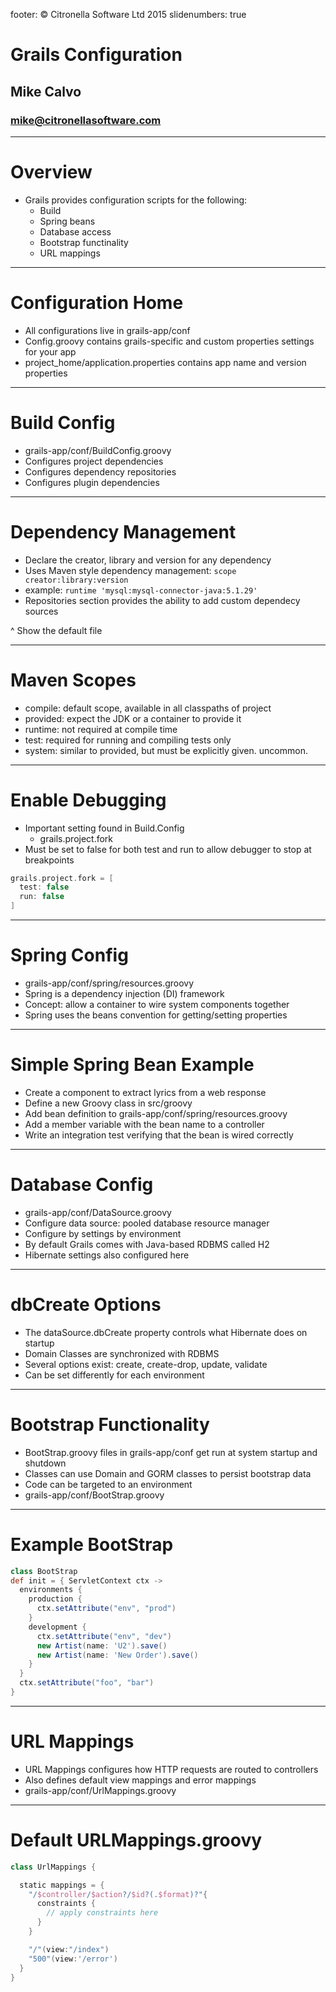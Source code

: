 footer: © Citronella Software Ltd 2015
slidenumbers: true

# Grails Configuration
## Mike Calvo
### mike@citronellasoftware.com

---

# Overview
- Grails provides configuration scripts for the following:
  - Build
  - Spring beans
  - Database access
  - Bootstrap functinality
  - URL mappings

---

# Configuration Home
- All configurations live in grails-app/conf
- Config.groovy contains grails-specific and custom properties settings for your app
- project_home/application.properties contains app name and version properties

---

# Build Config
- grails-app/conf/BuildConfig.groovy
- Configures project dependencies
- Configures dependency repositories
- Configures plugin dependencies

---

# Dependency Management
- Declare the creator, library and version for any dependency
- Uses Maven style dependency management:
  `scope creator:library:version`
- example: `runtime 'mysql:mysql-connector-java:5.1.29'`
- Repositories section provides the ability to add custom dependecy sources

^ Show the default file

---

# Maven Scopes
- compile: default scope, available in all classpaths of project
- provided: expect the JDK or a container to provide it
- runtime: not required at compile time
- test: required for running and compiling tests only
- system: similar to provided, but must be explicitly given. uncommon.

---

# Enable Debugging
- Important setting found in Build.Config
  - grails.project.fork
- Must be set to false for both test and run to allow debugger to stop at breakpoints

``` groovy
grails.project.fork = [
  test: false
  run: false
]
```

---

# Spring Config
- grails-app/conf/spring/resources.groovy
- Spring is a dependency injection (DI) framework
- Concept: allow a container to wire system components together
- Spring uses the beans convention for getting/setting properties

---

# Simple Spring Bean Example
- Create a component to extract lyrics from a web response
- Define a new Groovy class in src/groovy
- Add bean definition to grails-app/conf/spring/resources.groovy
- Add a member variable with the bean name to a controller
- Write an integration test verifying that the bean is wired correctly

---

# Database Config
- grails-app/conf/DataSource.groovy
- Configure data source: pooled database resource manager
- Configure by settings by environment
- By default Grails comes with Java-based RDBMS called H2
- Hibernate settings also configured here

---

# dbCreate Options
- The dataSource.dbCreate property controls what Hibernate does on startup
- Domain Classes are synchronized with RDBMS
- Several options exist: create, create-drop, update, validate
- Can be set differently for each environment

---

# Bootstrap Functionality
- BootStrap.groovy files in grails-app/conf get run at system startup and shutdown
- Classes can use Domain and GORM classes to persist bootstrap data
- Code can be targeted to an environment
- grails-app/conf/BootStrap.groovy

---

# Example BootStrap

``` groovy
class BootStrap
def init = { ServletContext ctx ->
  environments {
    production {
      ctx.setAttribute("env", "prod")
    }
    development {
      ctx.setAttribute("env", "dev")
      new Artist(name: 'U2').save()
      new Artist(name: 'New Order').save()
    }
  }
  ctx.setAttribute("foo", "bar")
}
```

---

# URL Mappings
- URL Mappings configures how HTTP requests are routed to controllers
- Also defines default view mappings and error mappings
- grails-app/conf/UrlMappings.groovy

---

# Default URLMappings.groovy

``` groovy
class UrlMappings {

  static mappings = {
    "/$controller/$action?/$id?(.$format)?"{
      constraints {
        // apply constraints here
      }
    }

    "/"(view:"/index")
    "500"(view:'/error')
  }
}
```
